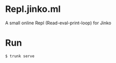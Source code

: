 # Repl.jinko.ml

A small online Repl (Read-eval-print-loop) for Jinko

# Run
```console
$ trunk serve
```
